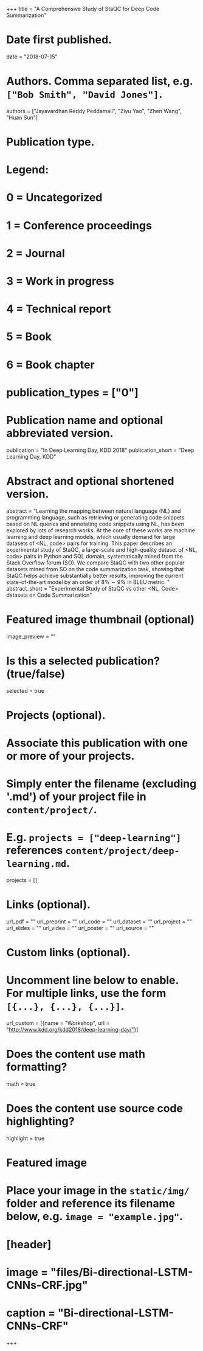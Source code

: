 +++
title = "A Comprehensive Study of StaQC for Deep Code Summarization"

# Date first published.
date = "2018-07-15"

# Authors. Comma separated list, e.g. `["Bob Smith", "David Jones"]`.
authors = ["Jayavardhan Reddy Peddamail", "Ziyu Yao", "Zhen Wang", "Huan Sun"]

# Publication type.
# Legend:
# 0 = Uncategorized
# 1 = Conference proceedings
# 2 = Journal
# 3 = Work in progress
# 4 = Technical report
# 5 = Book
# 6 = Book chapter
# publication_types = ["0"]

# Publication name and optional abbreviated version.
publication = "In Deep Learning Day, KDD 2018"
publication_short = "Deep Learning Day, KDD"

# Abstract and optional shortened version.
abstract = "Learning the mapping between natural language (NL) and programming language, such as retrieving or generating code snippets based on NL queries and annotating code snippets using NL, has been explored by lots of research works. At the core of these works are machine learning and deep learning models, which usually demand for large datasets of <NL, code> pairs for training. This paper describes an experimental study of StaQC, a large-scale and high-quality dataset of <NL, code> pairs in Python and SQL domain, systematically mined from the Stack Overflow forum (SO). We compare StaQC with two other popular datasets mined from SO on the code summarization task, showing that StaQC helps achieve substantially better results, improving the current state-of-the-art model by an order of 8% ∼ 9% in BLEU metric. "
abstract_short = "Experimental Study of StaQC vs other <NL, Code> datasets on Code Summarization"

# Featured image thumbnail (optional)
image_preview = ""

# Is this a selected publication? (true/false)
selected = true

# Projects (optional).
#   Associate this publication with one or more of your projects.
#   Simply enter the filename (excluding '.md') of your project file in `content/project/`.
#   E.g. `projects = ["deep-learning"]` references `content/project/deep-learning.md`.
projects = []

# Links (optional).
url_pdf = ""
url_preprint = ""
url_code = ""
url_dataset = ""
url_project = ""
url_slides = ""
url_video = ""
url_poster = ""
url_source = ""

# Custom links (optional).
#   Uncomment line below to enable. For multiple links, use the form `[{...}, {...}, {...}]`.
url_custom = [{name = "Workshop", url = "http://www.kdd.org/kdd2018/deep-learning-day/"}]

# Does the content use math formatting?
math = true

# Does the content use source code highlighting?
highlight = true

# Featured image
# Place your image in the `static/img/` folder and reference its filename below, e.g. `image = "example.jpg"`.
# [header]
# image = "files/Bi-directional-LSTM-CNNs-CRF.jpg"
# caption = "Bi-directional-LSTM-CNNs-CRF"

+++
